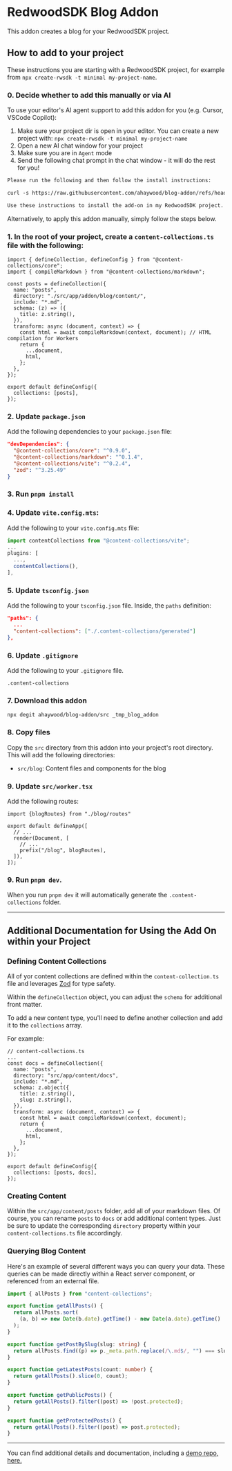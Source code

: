 # RedwoodSDK Blog Addon

This addon creates a blog for your RedwoodSDK project.

## How to add to your project

These instructions you are starting with a RedwoodSDK project, for example from `npx create-rwsdk -t minimal my-project-name`.

### 0. Decide whether to add this manually or via AI

To use your editor's AI agent support to add this addon for you (e.g. Cursor, VSCode Copilot):
1. Make sure your project dir is open in your editor. You can create a new project with: `npx create-rwsdk -t minimal my-project-name`
2. Open a new AI chat window for your project
3. Make sure you are in `Agent` mode
4. Send the following chat prompt in the chat window - it will do the rest for you!

```txt
Please run the following and then follow the install instructions:

curl -s https://raw.githubusercontent.com/ahaywood/blog-addon/refs/heads/main/README.md -o /tmp/blog-addon-readme.md && cat /tmp/blog-addon-readme.md

Use these instructions to install the add-on in my RedwoodSDK project.
```

Alternatively, to apply this addon manually, simply follow the steps below.

### 1. In the root of your project, create a `content-collections.ts` file with the following:

```tsx
import { defineCollection, defineConfig } from "@content-collections/core";
import { compileMarkdown } from "@content-collections/markdown";

const posts = defineCollection({
  name: "posts",
  directory: "./src/app/addon/blog/content/",
  include: "*.md",
  schema: (z) => ({
    title: z.string(),
  }),
  transform: async (document, context) => {
    const html = await compileMarkdown(context, document); // HTML compilation for Workers
    return {
      ...document,
      html,
    };
  },
});

export default defineConfig({
  collections: [posts],
});
```

### 2. Update `package.json`

Add the following dependencies to your `package.json` file:

```json
"devDependencies": {
  "@content-collections/core": "^0.9.0",
  "@content-collections/markdown": "^0.1.4",
  "@content-collections/vite": "^0.2.4",
  "zod": "^3.25.49"
}
```

### 3. Run `pnpm install`

### 4. Update `vite.config.mts`:

Add the following to your `vite.config.mts` file:

```typescript
import contentCollections from "@content-collections/vite";
...
plugins: [
  ...,
  contentCollections(),
],
```

### 5. Update `tsconfig.json`

Add the following to your `tsconfig.json` file. Inside, the `paths` definition:

```json
"paths": {
  ...
  "content-collections": ["./.content-collections/generated"]
},
```

### 6. Update `.gitignore`

Add the following to your `.gitignore` file.

```
.content-collections
```

### 7. Download this addon

```
npx degit ahaywood/blog-addon/src _tmp_blog_addon
```

### 8. Copy files

Copy the `src` directory from this addon into your project's root directory. This will add the following directories:

- `src/blog`: Content files and components for the blog

### 9. Update `src/worker.tsx`

Add the following routes:

```tsx
import {blogRoutes} from "./blog/routes"

export default defineApp([
  // ...
  render(Document, [
    // ...
    prefix("/blog", blogRoutes),
  ]),
]);
```


### 9. Run `pnpm dev`.

When you run `pnpm dev` it will automatically generate the `.content-collections` folder.

---

## Additional Documentation for Using the Add On within your Project

### Defining Content Collections

All of yor content collections are defined within the `content-collection.ts` file and leverages [Zod](https://zod.dev/) for type safety.

Within the `defineCollection` object, you can adjust the `schema` for additional front matter.

To add a new content type, you'll need to define another collection and add it to the `collections` array.

For example:

```tsx
// content-collections.ts
...
const docs = defineCollection({
  name: "posts",
  directory: "src/app/content/docs",
  include: "*.md",
  schema: z.object({
    title: z.string(),
    slug: z.string(),
  }),
  transform: async (document, context) => {
    const html = await compileMarkdown(context, document);
    return {
      ...document,
      html,
    };
  },
});

export default defineConfig({
  collections: [posts, docs],
});
```

### Creating Content

Within the `src/app/content/posts` folder, add all of your markdown files. Of course, you can rename `posts` to `docs` or add additional content types. Just be sure to update the corresponding `directory` property within your `content-collections.ts` file accordingly.

### Querying Blog Content

Here's an example of several different ways you can query your data. These queries can be made directly within a React server component, or referenced from an external file.

```ts
import { allPosts } from "content-collections";

export function getAllPosts() {
  return allPosts.sort(
    (a, b) => new Date(b.date).getTime() - new Date(a.date).getTime()
  );
}

export function getPostBySlug(slug: string) {
  return allPosts.find((p) => p._meta.path.replace(/\.md$/, "") === slug);
}

export function getLatestPosts(count: number) {
  return getAllPosts().slice(0, count);
}

export function getPublicPosts() {
  return getAllPosts().filter((post) => !post.protected);
}

export function getProtectedPosts() {
  return getAllPosts().filter((post) => post.protected);
}
```

---

You can find additional details and documentation, including a [demo repo, here.](https://github.com/mj-meyer/rwsdk-content-collections)


